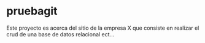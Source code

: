 # pruebagit
Este proyecto es acerca del sitio de la empresa X que consiste en realizar el crud de una base de datos relacional ect...
